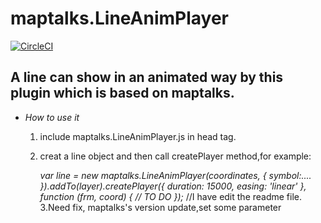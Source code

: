 # maptalks.LineAnimPlayer

[![CircleCI](https://circleci.com/gh/maptalks/maptalks.LineAnimPlayer.svg?style=shield)](https://circleci.com/gh/MapTalks/maptalks.LineAnimPlayer)

## A line can show in an animated way by this plugin which is based on maptalks.
* *How to use it*
   1. include maptalks.LineAnimPlayer.js in head tag.
   2. creat a line object and then call createPlayer method,for example:

       *var line = new maptalks.LineAnimPlayer(coordinates, {*
       *symbol:....*
       *}).addTo(layer).createPlayer({*
            *duration: 15000,*
             *easing: 'linear'*
         *}, function (frm, coord) {*
             *// TO DO*
         *});*
         //I have edit the readme file.
    3.Need fix, maptalks's version update,set some parameter
